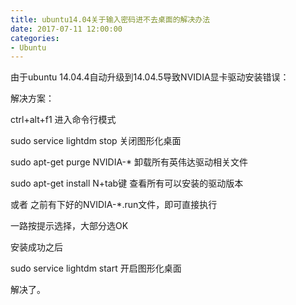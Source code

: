 ```yaml
---
title: ubuntu14.04关于输入密码进不去桌面的解决办法
date: 2017-07-11 12:00:00
categories: 
- Ubuntu
---
```


由于ubuntu 14.04.4自动升级到14.04.5导致NVIDIA显卡驱动安装错误：

解决方案：

ctrl+alt+f1 进入命令行模式

sudo service lightdm stop 关闭图形化桌面

sudo apt-get purge NVIDIA-* 卸载所有英伟达驱动相关文件

sudo apt-get install N+tab键 查看所有可以安装的驱动版本

或者 之前有下好的NVIDIA-*.run文件，即可直接执行

一路按提示选择，大部分选OK

安装成功之后

sudo service lightdm start 开启图形化桌面

解决了。
